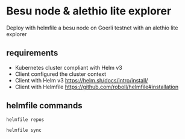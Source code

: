 # Besu node & alethio lite explorer

Deploy with helmfile a besu node on Goerli testnet with an alethio lite explorer

## requirements

* Kubernetes cluster compliant with Helm v3
* Client configured the cluster context
* Client with Helm v3
https://helm.sh/docs/intro/install/
* Client with Helmfile
https://github.com/roboll/helmfile#installation

## helmfile commands

`helmfile repos`

`helmfile sync`

